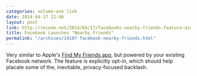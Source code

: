 ```yaml
---
categories: volume-one link
date: 2014-04-17 21:46
layout: post
link: http://recode.net/2014/04/17/facebooks-nearby-friends-feature-aims-for-more-offline-hook-ups/
title: Facebook Launches "Nearby Friends"
permalink: "/archives/14107-facebook-nearby-friends.html"
---
```



Very similar to Apple's [Find My Friends app](https://www.apple.com/apps/find-my-friends/), but powered by your existing Facebook network. The feature is explicitly opt-in, which should help placate some of the, inevitable, privacy-focused backlash.
